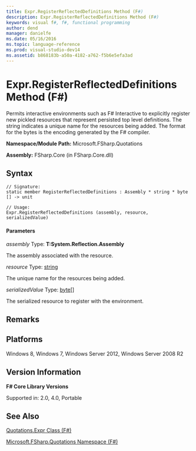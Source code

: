 ```yaml
---
title: Expr.RegisterReflectedDefinitions Method (F#)
description: Expr.RegisterReflectedDefinitions Method (F#)
keywords: visual f#, f#, functional programming
author: dend
manager: danielfe
ms.date: 05/16/2016
ms.topic: language-reference
ms.prod: visual-studio-dev14
ms.assetid: b868183b-a50a-4182-a762-f5b6e5efa3ad 
---
```


# Expr.RegisterReflectedDefinitions Method (F#)

Permits interactive environments such as F# Interactive to explicitly register new pickled resources that represent persisted top level definitions. The string indicates a unique name for the resources being added. The format for the bytes is the encoding generated by the F# compiler.

**Namespace/Module Path:** Microsoft.FSharp.Quotations

**Assembly:** FSharp.Core (in FSharp.Core.dll)


## Syntax

```
// Signature:
static member RegisterReflectedDefinitions : Assembly * string * byte [] -> unit

// Usage:
Expr.RegisterReflectedDefinitions (assembly, resource, serializedValue)
```

#### Parameters
*assembly*
Type: **T:System.Reflection.Assembly**


The assembly associated with the resource.


*resource*
Type: [string](https://msdn.microsoft.com/library/12b97856-ec80-4f70-a018-afb0753f755a)


The unique name for the resources being added.


*serializedValue*
Type: [byte](https://msdn.microsoft.com/library/17a98430-283a-4ff6-a475-e6999577179d)[[]](https://msdn.microsoft.com/library/def20292-9aae-4596-9275-b94e594f8493)


The serialized resource to register with the environment.




## Remarks

## Platforms
Windows 8, Windows 7, Windows Server 2012, Windows Server 2008 R2


## Version Information
**F# Core Library Versions**

Supported in: 2.0, 4.0, Portable




## See Also
[Quotations.Expr Class &#40;F&#35;&#41;](Quotations.Expr-Class-%5BFSharp%5D.md)

[Microsoft.FSharp.Quotations Namespace &#40;F&#35;&#41;](Microsoft.FSharp.Quotations-Namespace-%5BFSharp%5D.md)


